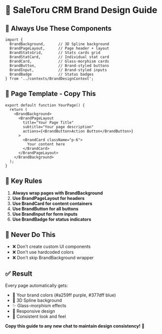 # 🎨 SaleToru CRM Brand Design Guide

## 🚀 **Always Use These Components**

```tsx
import { 
  BrandBackground,      // 3D Spline background
  BrandPageLayout,      // Page header + layout
  BrandStatsGrid,       // Stats cards grid
  BrandStatCard,        // Individual stat card
  BrandCard,            // Glass-morphism cards
  BrandButton,          // Brand-styled buttons
  BrandInput,           // Brand-styled inputs
  BrandBadge            // Status badges
} from '../contexts/BrandDesignContext';
```

## 📱 **Page Template - Copy This**

```tsx
export default function YourPage() {
  return (
    <BrandBackground>
      <BrandPageLayout
        title="Your Page Title"
        subtitle="Your page description"
        actions={<BrandButton>Action Button</BrandButton>}
      >
        <BrandCard className="p-6">
          Your content here
        </BrandCard>
      </BrandPageLayout>
    </BrandBackground>
  );
}
```

## 🎯 **Key Rules**

1. **Always wrap pages with BrandBackground**
2. **Use BrandPageLayout for headers**
3. **Use BrandCard for content containers**
4. **Use BrandButton for all buttons**
5. **Use BrandInput for form inputs**
6. **Use BrandBadge for status indicators**

## 🚫 **Never Do This**

- ❌ Don't create custom UI components
- ❌ Don't use hardcoded colors
- ❌ Don't skip BrandBackground wrapper

## ✅ **Result**

Every page automatically gets:
- 🎨 Your brand colors (#a259ff purple, #377dff blue)
- 🌟 3D Spline background
- ✨ Glass-morphism effects
- 📱 Responsive design
- 🔄 Consistent look and feel

**Copy this guide to any new chat to maintain design consistency!** 🎉
